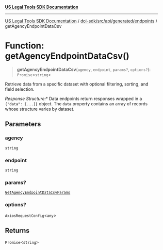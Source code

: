 [**US Legal Tools SDK Documentation**](../../../../../../README.md)

***

[US Legal Tools SDK Documentation](../../../../../../README.md) / [dol-sdk/src/api/generated/endpoints](../README.md) / getAgencyEndpointDataCsv

# Function: getAgencyEndpointDataCsv()

> **getAgencyEndpointDataCsv**(`agency`, `endpoint`, `params?`, `options?`): `Promise`\<`string`\>

Retrieve data from a specific dataset with optional filtering, sorting, and field selection.

*Response Structure:** Data endpoints return responses wrapped in a `{"data": [...]}` object.
The `data` property contains an array of records whose structure varies by dataset.

## Parameters

### agency

`string`

### endpoint

`string`

### params?

[`GetAgencyEndpointDataCsvParams`](../../model/type-aliases/GetAgencyEndpointDataCsvParams.md)

### options?

`AxiosRequestConfig`\<`any`\>

## Returns

`Promise`\<`string`\>
